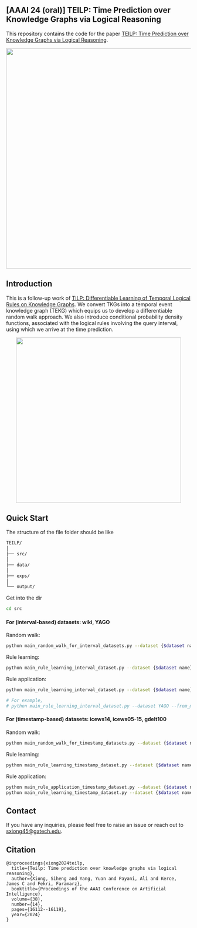 ## [AAAI 24 (oral)] TEILP: Time Prediction over Knowledge Graphs via Logical Reasoning
This repository contains the code for the paper [TEILP: Time Prediction over Knowledge Graphs via Logical Reasoning](https://arxiv.org/pdf/2312.15816.pdf).

<p align="center">
  <img src='https://github.com/xiongsiheng/TEILP/blob/main/misc/task.png' width=600>
</p>

## Introduction
This is a follow-up work of [TILP: Differentiable Learning of Temporal Logical Rules on Knowledge Graphs](https://openreview.net/pdf?id=_X12NmQKvX). We convert TKGs into a temporal event knowledge graph (TEKG) which equips us to develop a differentiable random walk approach. We also introduce conditional probability density functions, associated with the logical rules involving the query interval, using which we arrive at the time prediction. 

<p align="center">
  <img src='https://github.com/xiongsiheng/TEILP/blob/main/misc/TEKG_example.png' width=450>
</p>


## Quick Start

The structure of the file folder should be like

```sh
TEILP/
│
├── src/
│
├── data/
│
├── exps/
│
└── output/

```

Get into the dir

```sh
cd src
```

#### For (interval-based) datasets: wiki, YAGO

Random walk:
```sh
python main_random_walk_for_interval_datasets.py --dataset {$dataset name}
```

Rule learning:
```sh
python main_rule_learning_interval_dataset.py --dataset {$dataset name} --train
```

Rule application:
```sh
python main_rule_learning_interval_dataset.py --dataset {$dataset name} --test  --from_model_ckpt {$path to saved model}

# For example,
# python main_rule_learning_interval_dataset.py --dataset YAGO --from_model_ckpt ../exps/YAGO_24-02-17-20-57/ckpt/model-20
```

#### For (timestamp-based) datasets: icews14, icews05-15, gdelt100

Random walk:
```sh
python main_random_walk_for_timestamp_datasets.py --dataset {$dataset name}
```

Rule learning:
```sh
python main_rule_learning_timestamp_dataset.py --dataset {$dataset name} --train
```

Rule application:
```sh
python main_rule_application_timestamp_dataset.py --dataset {$dataset name}
python main_rule_learning_timestamp_dataset.py --dataset {$dataset name} --test
```

## Contact
If you have any inquiries, please feel free to raise an issue or reach out to sxiong45@gatech.edu.

## Citation
```
@inproceedings{xiong2024teilp,
  title={Teilp: Time prediction over knowledge graphs via logical reasoning},
  author={Xiong, Siheng and Yang, Yuan and Payani, Ali and Kerce, James C and Fekri, Faramarz},
  booktitle={Proceedings of the AAAI Conference on Artificial Intelligence},
  volume={38},
  number={14},
  pages={16112--16119},
  year={2024}
}
```

